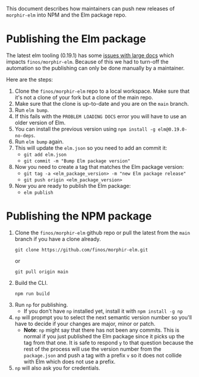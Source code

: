 This document describes how maintainers can push new releases of `morphir-elm` into NPM and the Elm package repo. 

# Publishing the Elm package

The latest elm tooling (0.19.1) has some [issues with large docs](https://github.com/elm/compiler/issues?q=is%3Aissue+is%3Aopen+loading+docs) which impacts `finos/morphir-elm`. Because of this we had to turn-off the automation so the publishing can only be done manually by a maintainer.

Here are the steps:

1. Clone the `finos/morphir-elm` repo to a local workspace. Make sure that it's not a clone of your fork but a clone of the main repo.
2. Make sure that the clone is up-to-date and you are on the `main` branch.
3. Run `elm bump`.
4. If this fails with the `PROBLEM LOADING DOCS` error you will have to use an older version of Elm. 
5. You can install the previous version using `npm install -g elm@0.19.0-no-deps`.
6. Run `elm bump` again.
7. This will update the `elm.json` so you need to add an commit it:
    - `git add elm.json`
    - `git commit -m "Bump Elm package version"`
8. Now you need to create a tag that matches the Elm package version:
    - `git tag -a <elm_package_version> -m "new Elm package release"`
    - `git push origin <elm_package_version>`
9. Now you are ready to publish the Elm package:
    - `elm publish`    


# Publishing the NPM package

1. Clone the `finos/morphir-elm` github repo or pull the latest from the `main` branch if you have a clone already.
    ```
    git clone https://github.com/finos/morphir-elm.git
    ```
    or
    ```
    git pull origin main
    ```
2. Build the CLI.
    ```
    npm run build
    ```
3. Run `np` for publishing.
    - If you don't have `np` installed yet, install it with `npm install -g np`
4. `np` will propmpt you to select the next semantic version number so you'll have to decide if your changes are major, minor or patch.
    - **Note**: `np` might say that there has not been any commits. This is normal if you just published the Elm package since it picks up 
    the tag from that one. It is safe to respond `y` to that question because the rest of the process will use the version number from the
    `package.json` and push a tag with a prefix `v` so it does not collide with Elm which does not use a prefix.
5. `np` will also ask you for credentials.
